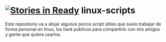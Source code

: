 [![Stories in Ready](https://badge.waffle.io/pablodav/linux-scripts.png?label=ready&title=Ready)](https://waffle.io/pablodav/linux-scripts)
linux-scripts 
=============

Este repositorio va a alojar algunos pocos script útiles que suelo
trabajar de forma personal en linux, los haré públicos para compartirlo
con mis amigos y gente que quiera usarlos.
